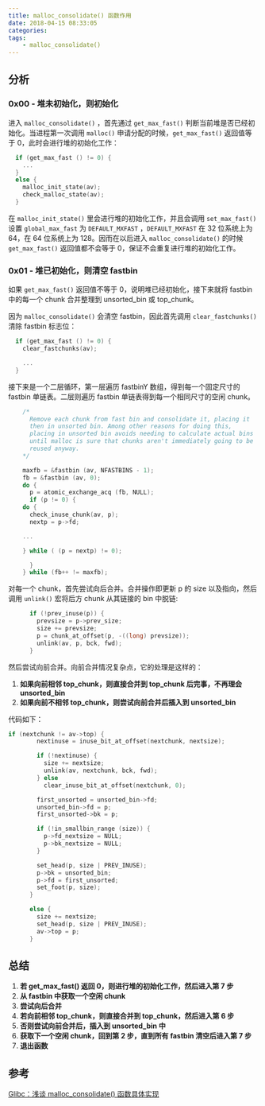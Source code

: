 ```yaml
---
title: malloc_consolidate() 函数作用
date: 2018-04-15 08:33:05
categories:
tags:
	- malloc_consolidate()
---
```




## 分析

### 0x00 - 堆未初始化，则初始化

进入 `malloc_consolidate()` ，首先通过 `get_max_fast()` 判断当前堆是否已经初始化。当进程第一次调用 `malloc()` 申请分配的时候，`get_max_fast()` 返回值等于 0，此时会进行堆的初始化工作：

```c
  if (get_max_fast () != 0) {
    ...
  }
  else {
    malloc_init_state(av);
    check_malloc_state(av);
  }
```

在 `malloc_init_state()` 里会进行堆的初始化工作，并且会调用 `set_max_fast()` 设置 `global_max_fast` 为 `DEFAULT_MXFAST` ，`DEFAULT_MXFAST` 在 32 位系统上为 64，在 64 位系统上为 128。因而在以后进入 `malloc_consolidate()` 的时候 `get_max_fast()` 返回值都不会等于 0，保证不会重复进行堆的初始化工作。

### 0x01 - 堆已初始化，则清空 fastbin

如果 `get_max_fast()` 返回值不等于 0，说明堆已经初始化，接下来就将 fastbin 中的每一个 chunk 合并整理到 unsorted_bin 或 top_chunk。

因为 `malloc_consolidate()` 会清空 fastbin，因此首先调用 `clear_fastchunks()` 清除 fastbin 标志位：

```c
  if (get_max_fast () != 0) {
    clear_fastchunks(av);

    ...
  }
```

接下来是一个二层循环，第一层遍历 fastbinY 数组，得到每一个固定尺寸的 fastbin 单链表。二层则遍历 fastbin 单链表得到每一个相同尺寸的空闲 chunk。

```c
    /*
      Remove each chunk from fast bin and consolidate it, placing it
      then in unsorted bin. Among other reasons for doing this,
      placing in unsorted bin avoids needing to calculate actual bins
      until malloc is sure that chunks aren't immediately going to be
      reused anyway.
    */

    maxfb = &fastbin (av, NFASTBINS - 1);
    fb = &fastbin (av, 0);
    do {
      p = atomic_exchange_acq (fb, NULL);
      if (p != 0) {
    do {
      check_inuse_chunk(av, p);
      nextp = p->fd;

    ...

    } while ( (p = nextp) != 0);

      }
    } while (fb++ != maxfb);
```

对每一个 chunk，首先尝试向后合并。合并操作即更新 p 的 size 以及指向，然后调用 `unlink()` 宏将后方 chunk 从其链接的 bin 中脱链:

```c
      if (!prev_inuse(p)) {
        prevsize = p->prev_size;
        size += prevsize;
        p = chunk_at_offset(p, -((long) prevsize));
        unlink(av, p, bck, fwd);
      }
```

然后尝试向前合并。向前合并情况复杂点，它的处理是这样的：

1. **如果向前相邻 top_chunk，则直接合并到 top_chunk 后完事，不再理会 unsorted_bin**
2. **如果向前不相邻 top_chunk，则尝试向前合并后插入到 unsorted_bin**

代码如下：

```c
if (nextchunk != av->top) {
        nextinuse = inuse_bit_at_offset(nextchunk, nextsize);

        if (!nextinuse) {
          size += nextsize;
          unlink(av, nextchunk, bck, fwd);
        } else
          clear_inuse_bit_at_offset(nextchunk, 0);

        first_unsorted = unsorted_bin->fd;
        unsorted_bin->fd = p;
        first_unsorted->bk = p;

        if (!in_smallbin_range (size)) {
          p->fd_nextsize = NULL;
          p->bk_nextsize = NULL;
        }

        set_head(p, size | PREV_INUSE);
        p->bk = unsorted_bin;
        p->fd = first_unsorted;
        set_foot(p, size);
      }

      else {
        size += nextsize;
        set_head(p, size | PREV_INUSE);
        av->top = p;
      }
```

## 总结

1. **若 get_max_fast() 返回 0，则进行堆的初始化工作，然后进入第 7 步**
2. **从 fastbin 中获取一个空闲 chunk**
3. **尝试向后合并**
4. **若向前相邻 top_chunk，则直接合并到 top_chunk，然后进入第 6 步**
5. **否则尝试向前合并后，插入到 unsorted_bin 中**
6. **获取下一个空闲 chunk，回到第 2 步，直到所有 fastbin 清空后进入第 7 步**
7. **退出函数**



## 参考

[Glibc：浅谈 malloc_consolidate() 函数具体实现](https://blog.csdn.net/plus_re/article/details/79265805)

